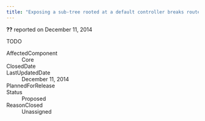 ```yaml
---
title: "Exposing a sub-tree rooted at a default controller breaks route context relationship #1162"
---
```

<div class="issue-report"><div class="issue-header"><b>??</b> reported on <time datetime="2014-12-11T10:58:04.047-08:00" title="2014-12-11T10:58:04.047-08:00">December 11, 2014</time></div><div class="issue-message" markdown="1">

TODO

</div><div class="issue-footer"><dl><dt>AffectedComponent</dt><dd>Core</dd><dt>ClosedDate</dt><dd></dd><dt>LastUpdatedDate</dt><dd><time datetime="2014-12-11T10:58:04.047-08:00" title="2014-12-11T10:58:04.047-08:00">December 11, 2014</time></dd><dt>PlannedForRelease</dt><dd></dd><dt>Status</dt><dd>Proposed</dd><dt>ReasonClosed</dt><dd>Unassigned</dd></dl></div></div>